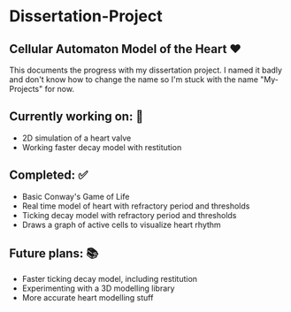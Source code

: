 # Dissertation-Project #
## Cellular Automaton Model of the Heart ❤️ ##

This documents the progress with my dissertation project. I named it badly and don't know how to change the name so I'm stuck with the name "My-Projects" for now. 

## Currently working on: 💭 ##
- 2D simulation of a heart valve
- Working faster decay model with restitution


## Completed: ✅ ##
- Basic Conway's Game of Life
- Real time model of heart with refractory period and thresholds
- Ticking decay model with refractory period and thresholds
- Draws a graph of active cells to visualize heart rhythm

## Future plans: 📚 ##
- Faster ticking decay model, including restitution
- Experimenting with a 3D modelling library
- More accurate heart modelling stuff
